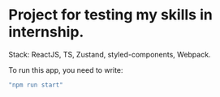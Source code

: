 # Project for testing my skills in internship.

Stack: ReactJS, TS, Zustand, styled-components, Webpack.

To run this app, you need to write:

```bash
"npm run start"
```
